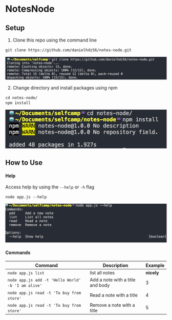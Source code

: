 # NotesNode

## Setup 
1. Clone this repo using the command line
```shellSession
git clone https://github.com/danielhdz56/notes-node.git
```
![clone](/images/cloneRepo.png?raw=true "Optional Title")

2. Change directory and install packages using npm 
```shellSession
cd notes-node/
npm install
```
![npmInstall](/images/npmInstall.png?raw=true "Optional Title")

## How to Use
#### Help
Access help by using the `--help` or `-h` flag
```shellSession
node app.js --help
```
![help](/images/help.png?raw=true "Optional Title")

#### Commands  

Command | Description | Example
--- | --- | ---
`node app.js list`| list all notes | **nicely**
`node app.js add -t 'Hello World' -b 'I am alive'` | Add a note with a title and body | 3
`node app.js read -t 'To buy from store'` | Read a note with a title | 4
`node app.js read -t 'To buy from store'` | Remove a note with a title | 5

